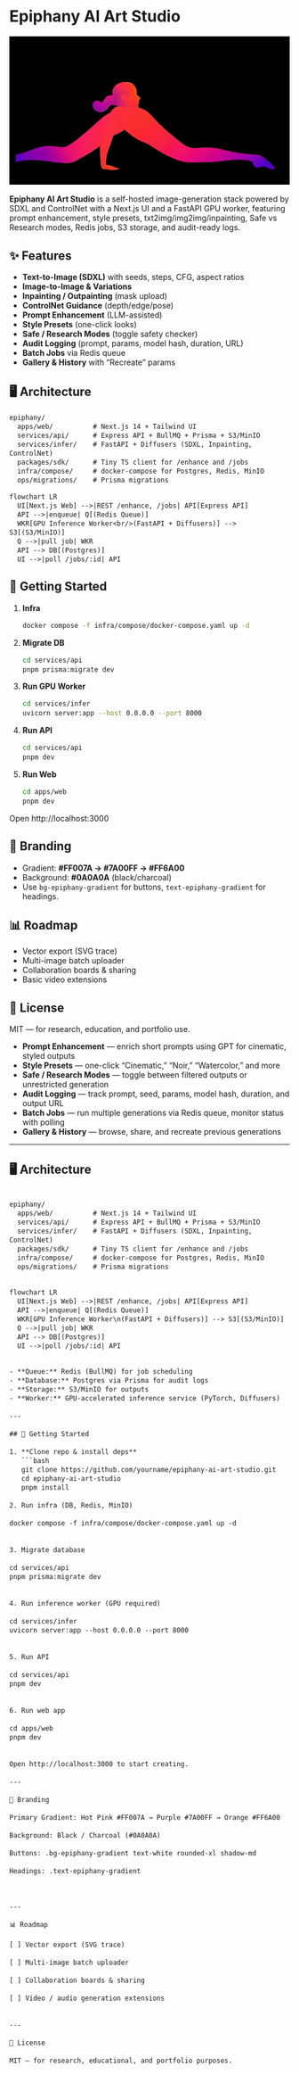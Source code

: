 # Epiphany AI Art Studio

![Epiphany Logo](epiphany.gif)

**Epiphany AI Art Studio** is a self-hosted image-generation stack powered by SDXL and ControlNet with a Next.js UI and a FastAPI GPU worker, featuring prompt enhancement, style presets, txt2img/img2img/inpainting, Safe vs Research modes, Redis jobs, S3 storage, and audit-ready logs.

## ✨ Features
- **Text-to-Image (SDXL)** with seeds, steps, CFG, aspect ratios  
- **Image-to-Image & Variations**  
- **Inpainting / Outpainting** (mask upload)  
- **ControlNet Guidance** (depth/edge/pose)  
- **Prompt Enhancement** (LLM-assisted)  
- **Style Presets** (one-click looks)  
- **Safe / Research Modes** (toggle safety checker)  
- **Audit Logging** (prompt, params, model hash, duration, URL)  
- **Batch Jobs** via Redis queue  
- **Gallery & History** with “Recreate” params

## 🖥 Architecture

```
epiphany/
  apps/web/          # Next.js 14 + Tailwind UI
  services/api/      # Express API + BullMQ + Prisma + S3/MinIO
  services/infer/    # FastAPI + Diffusers (SDXL, Inpainting, ControlNet)
  packages/sdk/      # Tiny TS client for /enhance and /jobs
  infra/compose/     # docker-compose for Postgres, Redis, MinIO
  ops/migrations/    # Prisma migrations
```

```mermaid
flowchart LR
  UI[Next.js Web] -->|REST /enhance, /jobs| API[Express API]
  API -->|enqueue| Q[(Redis Queue)]
  WKR[GPU Inference Worker<br/>(FastAPI + Diffusers)] --> S3[(S3/MinIO)]
  Q -->|pull job| WKR
  API --> DB[(Postgres)]
  UI -->|poll /jobs/:id| API
```

## 🚀 Getting Started

1. **Infra**
   ```bash
   docker compose -f infra/compose/docker-compose.yaml up -d
   ```
2. **Migrate DB**
   ```bash
   cd services/api
   pnpm prisma:migrate dev
   ```
3. **Run GPU Worker**
   ```bash
   cd services/infer
   uvicorn server:app --host 0.0.0.0 --port 8000
   ```
4. **Run API**
   ```bash
   cd services/api
   pnpm dev
   ```
5. **Run Web**
   ```bash
   cd apps/web
   pnpm dev
   ```
Open http://localhost:3000

## 🎨 Branding

- Gradient: **#FF007A → #7A00FF → #FF6A00**  
- Background: **#0A0A0A** (black/charcoal)  
- Use `bg-epiphany-gradient` for buttons, `text-epiphany-gradient` for headings.

## 📊 Roadmap
- Vector export (SVG trace)  
- Multi-image batch uploader  
- Collaboration boards & sharing  
- Basic video extensions

## 📜 License
MIT — for research, education, and portfolio use.
- **Prompt Enhancement** — enrich short prompts using GPT for cinematic, styled outputs  
- **Style Presets** — one-click “Cinematic,” “Noir,” “Watercolor,” and more  
- **Safe / Research Modes** — toggle between filtered outputs or unrestricted generation  
- **Audit Logging** — track prompt, seed, params, model hash, duration, and output URL  
- **Batch Jobs** — run multiple generations via Redis queue, monitor status with polling  
- **Gallery & History** — browse, share, and recreate previous generations  

---

## 🖥 Architecture

```text

epiphany/
  apps/web/          # Next.js 14 + Tailwind UI
  services/api/      # Express API + BullMQ + Prisma + S3/MinIO
  services/infer/    # FastAPI + Diffusers (SDXL, Inpainting, ControlNet)
  packages/sdk/      # Tiny TS client for /enhance and /jobs
  infra/compose/     # docker-compose for Postgres, Redis, MinIO
  ops/migrations/    # Prisma migrations

```

```Mermaid

flowchart LR
  UI[Next.js Web] -->|REST /enhance, /jobs| API[Express API]
  API -->|enqueue| Q[(Redis Queue)]
  WKR[GPU Inference Worker\n(FastAPI + Diffusers)] --> S3[(S3/MinIO)]
  Q -->|pull job| WKR
  API --> DB[(Postgres)]
  UI -->|poll /jobs/:id| API

```

```

- **Queue:** Redis (BullMQ) for job scheduling  
- **Database:** Postgres via Prisma for audit logs  
- **Storage:** S3/MinIO for outputs  
- **Worker:** GPU-accelerated inference service (PyTorch, Diffusers)  

---

## 🚀 Getting Started

1. **Clone repo & install deps**
   ```bash
   git clone https://github.com/yourname/epiphany-ai-art-studio.git
   cd epiphany-ai-art-studio
   pnpm install

2. Run infra (DB, Redis, MinIO)

docker compose -f infra/compose/docker-compose.yaml up -d


3. Migrate database

cd services/api
pnpm prisma:migrate dev


4. Run inference worker (GPU required)

cd services/infer
uvicorn server:app --host 0.0.0.0 --port 8000


5. Run API

cd services/api
pnpm dev


6. Run web app

cd apps/web
pnpm dev


Open http://localhost:3000 to start creating.

---

🎨 Branding

Primary Gradient: Hot Pink #FF007A → Purple #7A00FF → Orange #FF6A00

Background: Black / Charcoal (#0A0A0A)

Buttons: .bg-epiphany-gradient text-white rounded-xl shadow-md

Headings: .text-epiphany-gradient



---

📊 Roadmap

[ ] Vector export (SVG trace)

[ ] Multi-image batch uploader

[ ] Collaboration boards & sharing

[ ] Video / audio generation extensions


---

📜 License

MIT — for research, educational, and portfolio purposes.
